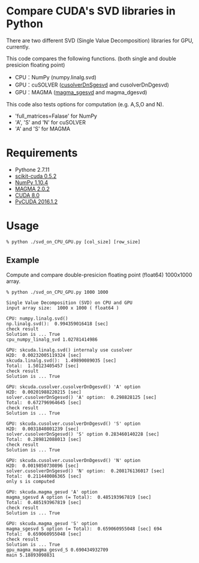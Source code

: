 # Compare CUDA's SVD libraries in Python

There are two different SVD (Single Value Decomposition) libraries for GPU, currently.

This code compares the following functions. (both single and double presicion floating point)

- CPU：NumPy (numpy.linalg.svd)
- GPU：cuSOLVER ([cusolverDnSgesvd](http://docs.nvidia.com/cuda/cusolver/#cuds-lt-t-gt-gesvd) and cusolverDnDgesvd)
- GPU：MAGMA ([magma_sgesvd](http://icl.cs.utk.edu/projectsfiles/magma/doxygen/group__magma__gesvd.html) and magma_dgesvd)

This code also tests options for computation (e.g. A,S,O and N).

- 'full_matrices=Falase' for NumPy
- 'A', 'S' and 'N' for cuSOLVER
- 'A' and 'S' for MAGMA

# Requirements

- Pythone 2.7.11
- [scikit-cuda 0.5.2](https://github.com/lebedov/scikit-cuda/tree/master/skcuda)
- [NumPy 1.10.4](https://docs.scipy.org/doc/numpy/reference/generated/numpy.linalg.svd.html)
- [MAGMA 2.0.2](http://icl.cs.utk.edu/magma/software/browse.html?start=0&per=5)
- [CUDA 8.0](http://docs.nvidia.com/cuda/cusolver/#cuds-lt-t-gt-gesvd)
- [PyCUDA 2016.1.2](https://mathema.tician.de/software/pycuda/) 
# Usage

```Shell
% python ./svd_on_CPU_GPU.py [col_size] [row_size]
```

## Example

Compute and compare double-presicion floating point (float64) 1000x1000 array.

```Shell
% python ./svd_on_CPU_GPU.py 1000 1000

Single Value Decomposition (SVD) on CPU and GPU
input array size:  1000 x 1000 ( float64 )

CPU: numpy.linalg.svd()
np.linalg.svd():  0.994359016418 [sec]
check result
Solution is ... True
cpu_numpy_linalg_svd 1.02781414986

GPU: skcuda.linalg.svd() internaly use cusolver
H2D:  0.00232005119324 [sec]
skcuda.linalg.svd():  1.49890089035 [sec]
Total:  1.50123405457 [sec]
check result
Solution is ... True

GPU: skcuda.cusolver.cusolverDnDgesvd() 'A' option
H2D:  0.00201988220215 [sec]
solver.cusolverDnSgesvd() 'A' option:  0.298828125 [sec]
Total:  0.672796964645 [sec]
check result
Solution is ... True

GPU: skcuda.cusolver.cusolverDnDgesvd() 'S' option
H2D:  0.0031840801239 [sec]
solver.cusolverDnSgesvd() 'S' option 0.283460140228 [sec]
Total:  0.289812088013 [sec]
check result
Solution is ... True

GPU: skcuda.cusolver.cusolverDnDgesvd() 'N' option
H2D:  0.0019850730896 [sec]
solver.cusolverDnSgesvd() 'N' option:  0.208176136017 [sec]
Total:  0.211440086365 [sec]
only s is computed

GPU: skcuda.magma_gesvd 'A' option
magma_sgesvd A option (= Total):  0.485193967819 [sec]
Total:  0.485193967819 [sec]
check result
Solution is ... True

GPU: skcuda.magma_gesvd 'S' option
magma_sgesvd S option (= Total):  0.659060955048 [sec] 694
Total:  0.659060955048 [sec]
check result
Solution is ... True
gpu_magma_magma_gesvd_S 0.690434932709
main 5.18893098831
```
